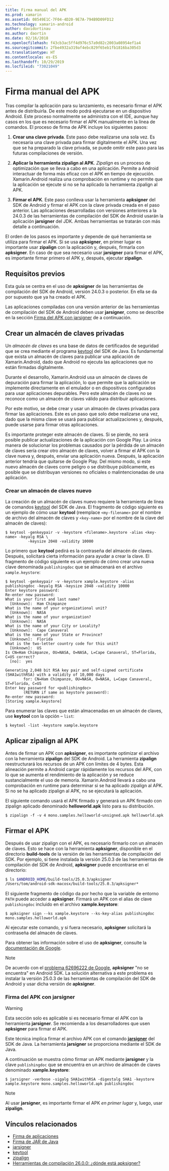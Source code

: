 ```yaml
---
title: Firma manual del APK
ms.prod: xamarin
ms.assetid: 08549E1C-7F04-4D20-9E7A-794B9D09FD12
ms.technology: xamarin-android
author: davidortinau
ms.author: daortin
ms.date: 02/16/2018
ms.openlocfilehash: f43cb3ac5ff4d976c57a9d82c2003a08954ef1a4
ms.sourcegitcommit: 2fbe4932a319af4ebc829f65eb1fb1816ba305d3
ms.translationtype: HT
ms.contentlocale: es-ES
ms.lasthandoff: 10/29/2019
ms.locfileid: "73021049"
---
```

# <a name="manually-signing-the-apk"></a>Firma manual del APK

Tras compilar la aplicación para su lanzamiento, es necesario firmar el APK antes de distribuirla. De este modo podrá ejecutarse en un dispositivo Android. Este proceso normalmente se administra con el IDE, aunque hay casos en los que es necesario firmar el APK manualmente en la línea de comandos. El proceso de firma de APK incluye los siguientes pasos:

1. **Crear una clave privada**. Este paso debe realizarse una sola vez. Es necesaria una clave privada para firmar digitalmente el APK.
    Una vez que se ha preparado la clave privada, se puede omitir este paso para las futuras compilaciones de versión.

2. **Aplicar la herramienta zipalign al APK**. *Zipalign* es un proceso de optimización que se lleva a cabo en una aplicación. Permite a Android interactuar de forma más eficaz con el APK en tiempo de ejecución. Xamarin.Android realiza una comprobación en runtime y no permite que la aplicación se ejecute si no se ha aplicado la herramienta zipalign al APK.

3. **Firmar el APK**. Este paso conlleva usar la herramienta **apksigner** del SDK de Android y firmar el APK con la clave privada creada en el paso anterior. Las aplicaciones desarrolladas con versiones anteriores a la 24.0.3 de las herramientas de compilación del SDK de Android usarán la aplicación **jarsigner** del JDK. Ambas herramientas se tratarán con más detalle a continuación. 

El orden de los pasos es importante y depende de qué herramienta se utiliza para firmar el APK. Si se usa **apksigner**, en primer lugar es importante usar **zipalign** con la aplicación y, después, firmarla con **apksigner**.  En caso de que sea necesario usar **jarsigner** para firmar el APK, es importante firmar primero el APK y, después, ejecutar **zipalign**. 

## <a name="prerequisites"></a>Requisitos previos

Esta guía se centra en el uso de **apksigner** de las herramientas de compilación del SDK de Android, versión 24.0.3 o posterior. En ella se da por supuesto que ya ha creado el APK.

Las aplicaciones compiladas con una versión anterior de las herramientas de compilación del SDK de Android deben usar **jarsigner**, como se describe en la sección [Firma del APK con jarsigner](#Sign_the_APK_with_jarsigner) de a continuación.

## <a name="create-a-private-keystore"></a>Crear un almacén de claves privadas

Un *almacén de claves* es una base de datos de certificados de seguridad que se crea mediante el programa [keytool](https://docs.oracle.com/javase/8/docs/technotes/tools/unix/keytool.html) del SDK de Java. Es fundamental que exista un almacén de claves para publicar una aplicación de Xamarin.Android, dado que Android no ejecuta las aplicaciones que no están firmadas digitalmente.

Durante el desarrollo, Xamarin.Android usa un almacén de claves de depuración para firmar la aplicación, lo que permite que la aplicación se implemente directamente en el emulador o en dispositivos configurados para usar aplicaciones depurables.
Pero este almacén de claves no se reconoce como un almacén de claves válido para distribuir aplicaciones.

Por este motivo, se debe crear y usar un almacén de claves privadas para firmar las aplicaciones. Este es un paso que solo debe realizarse una vez, dado que la misma clave se usará para publicar actualizaciones y, después, puede usarse para firmar otras aplicaciones.

Es importante proteger este almacén de claves. Si se pierde, no será posible publicar actualizaciones de la aplicación con Google Play.
La única manera de solucionar los problemas causados por la pérdida de un almacén de claves sería crear otro almacén de claves, volver a firmar el APK con la clave nueva y, después, enviar una aplicación nueva. Después, la aplicación anterior tendría que quitarse de Google Play. Del mismo modo, si este nuevo almacén de claves corre peligro o se distribuye públicamente, es posible que se distribuyan versiones no oficiales o malintencionadas de una aplicación.

### <a name="create-a-new-keystore"></a>Crear un almacén de claves nuevo

La creación de un almacén de claves nuevo requiere la herramienta de línea de comandos [keytool](https://docs.oracle.com/javase/8/docs/technotes/tools/unix/keytool.html) del SDK de Java. El fragmento de código siguiente es un ejemplo de cómo usar **keytool** (reemplace `<my-filename>` por el nombre de archivo del almacén de claves y `<key-name>` por el nombre de la clave del almacén de claves):

```shell
$ keytool -genkeypair -v -keystore <filename>.keystore -alias <key-name> -keyalg RSA \
          -keysize 2048 -validity 10000
```

Lo primero que **keytool** pedirá es la contraseña del almacén de claves. Después, solicitará cierta información para ayudar a crear la clave. El fragmento de código siguiente es un ejemplo de cómo crear una nueva clave denominada `publishingdoc` que se almacenará en el archivo `xample.keystore`:

```shell
$ keytool -genkeypair -v -keystore xample.keystore -alias publishingdoc -keyalg RSA -keysize 2048 -validity 10000
Enter keystore password:
Re-enter new password:
What is your first and last name?
  [Unknown]:  Ham Chimpanze
What is the name of your organizational unit?
  [Unknown]:  NASA
What is the name of your organization?
  [Unknown]:  NASA
What is the name of your City or Locality?
  [Unknown]:  Cape Canaveral
What is the name of your State or Province?
  [Unknown]:  Florida
What is the two-letter country code for this unit?
  [Unknown]:  US
Is CN=Ham Chimpanze, OU=NASA, O=NASA, L=Cape Canaveral, ST=Florida, C=US correct?
  [no]:  yes

Generating 2,048 bit RSA key pair and self-signed certificate (SHA1withRSA) with a validity of 10,000 days
        for: CN=Ham Chimpanze, OU=NASA, O=NASA, L=Cape Canaveral, ST=Florida, C=US
Enter key password for <publishingdoc>
        (RETURN if same as keystore password):
Re-enter new password:
[Storing xample.keystore]
```

Para enumerar las claves que están almacenadas en un almacén de claves, use **keytool** con la opción &ndash; `list`:

```shell
$ keytool -list -keystore xample.keystore
```

## <a name="zipalign-the-apk"></a>Aplicar zipalign al APK

Antes de firmar un APK con **apksigner**, es importante optimizar el archivo con la herramienta **zipalign** del SDK de Android. La herramienta **zipalign** reestructurará los recursos de un APK con límites de 4 bytes. Esta alineación permite a Android cargar rápidamente los recursos del APK, con lo que se aumenta el rendimiento de la aplicación y se reduce sustancialmente el uso de memoria. Xamarin.Android llevará a cabo una comprobación en runtime para determinar si se ha aplicado zipalign al APK. Si no se ha aplicado zipalign al APK, no se ejecutará la aplicación.

El siguiente comando usará el APK firmado y generará un APK firmado con zipalign aplicado denominado **helloworld.apk** listo para su distribución.

```shell
$ zipalign -f -v 4 mono.samples.helloworld-unsigned.apk helloworld.apk
```

## <a name="sign-the-apk"></a>Firmar el APK

Después de usar zipalign con el APK, es necesario firmarlo con un almacén de claves. Esto se hace con la herramienta **apksigner**, disponible en el directorio **build-tools** de la versión de las herramientas de compilación del SDK.  Por ejemplo, si tiene instalada la versión 25.0.3 de las herramientas de compilación del SDK de Android, **apksigner** puede encontrarse en el directorio:

```bash
$ ls $ANDROID_HOME/build-tools/25.0.3/apksigner
/Users/tom/android-sdk-macosx/build-tools/25.0.3/apksigner*
```

El siguiente fragmento de código da por hecho que la variable de entorno `PATH` puede acceder a **apksigner**. Firmará un APK con el alias de clave `publishingdoc` incluido en el archivo **xample.keystore**:

```shell
$ apksigner sign --ks xample.keystore --ks-key-alias publishingdoc mono.samples.helloworld.apk
```

Al ejecutar este comando, y si fuera necesario, **apksigner** solicitará la contraseña del almacén de claves.

Para obtener las información sobre el uso de **apksigner**, consulte la [documentación de Google](https://developer.android.com/studio/command-line/apksigner.html).

> [!NOTE]
> De acuerdo con el [problema 62696222 de Google](https://issuetracker.google.com/issues/62696222), **apksigner** "no se encuentra" en Android SDK. La solución alternativa a este problema es instalar la versión 25.0.3 de las herramientas de compilación del SDK de Android y usar dicha versión de **apksigner**.  

<a name="Sign_the_APK_with_jarsigner" />

### <a name="sign-the-apk-with-jarsigner"></a>Firma del APK con jarsigner

> [!WARNING]
> Esta sección solo es aplicable si es necesario firmar el APK con la herramienta **jarsigner**. Se recomienda a los desarrolladores que usen **apksigner** para firmar el APK.

Este técnica implica firmar el archivo APK con el comando **[jarsigner](https://docs.oracle.com/javase/8/docs/technotes/tools/windows/jarsigner.html)** del SDK de Java.  La herramienta **jarsigner** se proporciona mediante el SDK de Java. 

A continuación se muestra cómo firmar un APK mediante **jarsigner** y la clave `publishingdoc` que se encuentra en un archivo de almacén de claves denominado **xample.keystore**:

```shell
$ jarsigner -verbose -sigalg SHA1withRSA -digestalg SHA1 -keystore xample.keystore mono.samples.helloworld.apk publishingdoc
```

> [!NOTE]
> Al usar **jarsigner**, es importante firmar el APK _en primer lugar_ y, luego, usar **zipalign**.  

## <a name="related-links"></a>Vínculos relacionados

- [Firma de aplicaciones](https://source.android.com/security/apksigning/)
- [Firma de JAR de Java](https://docs.oracle.com/javase/8/docs/technotes~/jar/jar.html#Signed_JAR_File)
- [jarsigner](https://docs.oracle.com/javase/8/docs/technotes/tools/windows/jarsigner.html)
- [keytool](https://docs.oracle.com/javase/8/docs/technotes/tools/unix/keytool.html)
- [zipalign](https://developer.android.com/studio/command-line/zipalign.html)
- [Herramientas de compilación 26.0.0: ¿dónde está apksigner?](https://issuetracker.google.com/issues/62696222)
